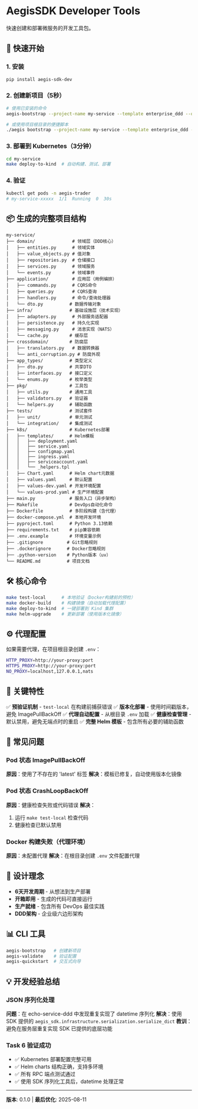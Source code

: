 # AegisSDK Developer Tools

快速创建和部署微服务的开发工具包。

## 🚀 快速开始

### 1. 安装
```bash
pip install aegis-sdk-dev
```

### 2. 创建新项目（5秒）
```bash
# 使用已安装的命令
aegis-bootstrap --project-name my-service --template enterprise_ddd --output-dir ./

# 或使用项目根目录的便捷脚本
./aegis bootstrap --project-name my-service --template enterprise_ddd --output-dir ./
```

### 3. 部署到 Kubernetes（3分钟）
```bash
cd my-service
make deploy-to-kind  # 自动构建、测试、部署
```

### 4. 验证
```bash
kubectl get pods -n aegis-trader
# my-service-xxxxx  1/1  Running  0  30s
```

## 📦 生成的完整项目结构

```
my-service/
├── domain/              # 领域层（DDD核心）
│   ├── entities.py      # 领域实体
│   ├── value_objects.py # 值对象
│   ├── repositories.py  # 仓储接口
│   ├── services.py      # 领域服务
│   └── events.py        # 领域事件
├── application/         # 应用层（用例编排）
│   ├── commands.py      # CQRS命令
│   ├── queries.py       # CQRS查询
│   ├── handlers.py      # 命令/查询处理器
│   └── dto.py          # 数据传输对象
├── infra/              # 基础设施层（技术实现）
│   ├── adapters.py      # 外部服务适配器
│   ├── persistence.py   # 持久化实现
│   ├── messaging.py     # 消息实现（NATS）
│   └── cache.py        # 缓存层
├── crossdomain/        # 防腐层
│   ├── translators.py   # 数据转换器
│   └── anti_corruption.py # 防腐外观
├── app_types/          # 类型定义
│   ├── dto.py          # 共享DTO
│   ├── interfaces.py   # 接口定义
│   └── enums.py        # 枚举类型
├── pkg/                # 工具包
│   ├── utils.py        # 通用工具
│   ├── validators.py   # 验证器
│   └── helpers.py      # 辅助函数
├── tests/              # 测试套件
│   ├── unit/           # 单元测试
│   └── integration/    # 集成测试
├── k8s/                # Kubernetes部署
│   ├── templates/      # Helm模板
│   │   ├── deployment.yaml
│   │   ├── service.yaml
│   │   ├── configmap.yaml
│   │   ├── ingress.yaml
│   │   ├── serviceaccount.yaml
│   │   └── _helpers.tpl
│   ├── Chart.yaml      # Helm chart元数据
│   ├── values.yaml     # 默认配置
│   ├── values-dev.yaml # 开发环境配置
│   └── values-prod.yaml # 生产环境配置
├── main.py             # 服务入口（异步架构）
├── Makefile            # DevOps自动化命令
├── Dockerfile          # 多阶段构建（含代理）
├── docker-compose.yml  # 本地开发环境
├── pyproject.toml      # Python 3.13依赖
├── requirements.txt    # pip兼容依赖
├── .env.example        # 环境变量示例
├── .gitignore         # Git忽略规则
├── .dockerignore      # Docker忽略规则
├── .python-version    # Python版本（uv）
└── README.md          # 项目文档
```

## 🛠️ 核心命令

```bash
make test-local      # 本地验证（Docker构建前的预检）
make docker-build    # 构建镜像（自动加载代理配置）
make deploy-to-kind  # 一键部署到 Kind 集群
make helm-upgrade    # 更新部署（使用版本化镜像）
```

## ⚙️ 代理配置

如果需要代理，在项目根目录创建 `.env`：
```bash
HTTP_PROXY=http://your-proxy:port
HTTPS_PROXY=http://your-proxy:port
NO_PROXY=localhost,127.0.0.1,nats
```

## 🔧 关键特性

✅ **预验证机制** - `test-local` 在构建前捕获错误
✅ **版本化部署** - 使用时间戳版本，避免 ImagePullBackOff
✅ **代理自动配置** - 从根目录 `.env` 加载
✅ **健康检查管理** - 默认禁用，避免无端点时的重启
✅ **完整 Helm 模板** - 包含所有必要的辅助函数

## 📝 常见问题

### Pod 状态 ImagePullBackOff
**原因**：使用了不存在的 'latest' 标签
**解决**：模板已修复，自动使用版本化镜像

### Pod 状态 CrashLoopBackOff
**原因**：健康检查失败或代码错误
**解决**：
1. 运行 `make test-local` 检查代码
2. 健康检查已默认禁用

### Docker 构建失败（代理环境）
**原因**：未配置代理
**解决**：在根目录创建 `.env` 文件配置代理

## 🎯 设计理念

- **6天开发周期** - 从想法到生产部署
- **开箱即用** - 生成的代码可直接运行
- **生产就绪** - 包含所有 DevOps 最佳实践
- **DDD架构** - 企业级六边形架构

## 📊 CLI 工具

```bash
aegis-bootstrap   # 创建新项目
aegis-validate    # 验证配置
aegis-quickstart  # 交互式向导
```

## 💡 开发经验总结

### JSON 序列化处理
**问题**：在 echo-service-ddd 中发现重复实现了 datetime 序列化
**解决**：使用 SDK 提供的 `aegis_sdk.infrastructure.serialization.serialize_dict`
**教训**：避免在服务层重复实现 SDK 已提供的底层功能

### Task 6 验证成功
- ✅ Kubernetes 部署配置完整可用
- ✅ Helm charts 结构正确，支持多环境
- ✅ 所有 RPC 端点测试通过
- ✅ 使用 SDK 序列化工具后，datetime 处理正常

---

**版本**: 0.1.0 | **最后优化**: 2025-08-11
